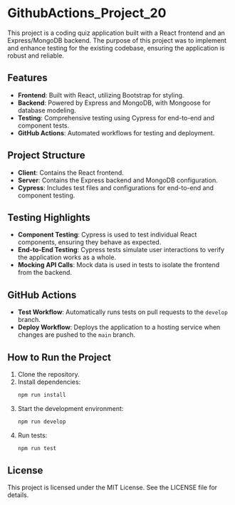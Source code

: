 # GithubActions_Project_20

This project is a coding quiz application built with a React frontend and an Express/MongoDB backend. The purpose of this project was to implement and enhance testing for the existing codebase, ensuring the application is robust and reliable.

## Features
- **Frontend**: Built with React, utilizing Bootstrap for styling.
- **Backend**: Powered by Express and MongoDB, with Mongoose for database modeling.
- **Testing**: Comprehensive testing using Cypress for end-to-end and component tests.
- **GitHub Actions**: Automated workflows for testing and deployment.

## Project Structure
- **Client**: Contains the React frontend.
- **Server**: Contains the Express backend and MongoDB configuration.
- **Cypress**: Includes test files and configurations for end-to-end and component testing.

## Testing Highlights
- **Component Testing**: Cypress is used to test individual React components, ensuring they behave as expected.
- **End-to-End Testing**: Cypress tests simulate user interactions to verify the application works as a whole.
- **Mocking API Calls**: Mock data is used in tests to isolate the frontend from the backend.

## GitHub Actions
- **Test Workflow**: Automatically runs tests on pull requests to the `develop` branch.
- **Deploy Workflow**: Deploys the application to a hosting service when changes are pushed to the `main` branch.

## How to Run the Project
1. Clone the repository.
2. Install dependencies:
   ```bash
   npm run install
   ```
3. Start the development environment:
   ```bash
   npm run develop
   ```
4. Run tests:
   ```bash
   npm run test
   ```

## License
This project is licensed under the MIT License. See the LICENSE file for details.